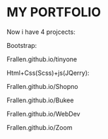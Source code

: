 # MY PORTFOLIO
Now i have 4 projcects:

Bootstrap:

Frallen.github.io/tinyone 

Html+Css(Scss)+js(JQerry):

Frallen.github.io/Shopno

Frallen.github.io/Bukee

Frallen.github.io/WebDev

Frallen.github.io/Zoom

